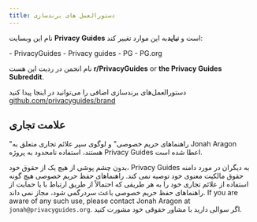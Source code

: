 ```yaml
---
title: دستورالعمل های برندسازی
---
```


نام این وبسایت **Privacy Guides** است و **نباید**به این موارد تغییر کند:

<div class="pg-red" markdown>
- PrivacyGuides
- Privacy guides
- PG
- PG.org
</div>

نام انجمن در ردیت این هست **r/PrivacyGuides** or **the Privacy Guides Subreddit**.

دستورالعمل‌های برندسازی اضافی را می‌توانید در اینجا پیدا کنید [github.com/privacyguides/brand](https://github.com/privacyguides/brand)

## علامت تجاری

"راهنماهای حریم خصوصی" و لوگوی سپر علائم تجاری متعلق به Jonah Aragon هستند، استفاده نامحدود به پروژه Privacy Guides اعطا شده است.

بدون چشم پوشی از هیچ یک از حقوق خود، Privacy Guides به دیگران در مورد دامنه حقوق مالکیت معنوی خود توصیه نمی کند. راهنماهای حفظ حریم خصوصی هیچ گونه استفاده از علائم تجاری خود را به هر طریقی که احتمالاً از طریق ارتباط با یا حمایت از راهنماهای حفظ حریم خصوصی باعث سردرگمی شود، مجاز نمی داند. If you are aware of any such use, please contact Jonah Aragon at `jonah@privacyguides.org`. اگر سوالی دارید با مشاور حقوقی خود مشورت کنید.
